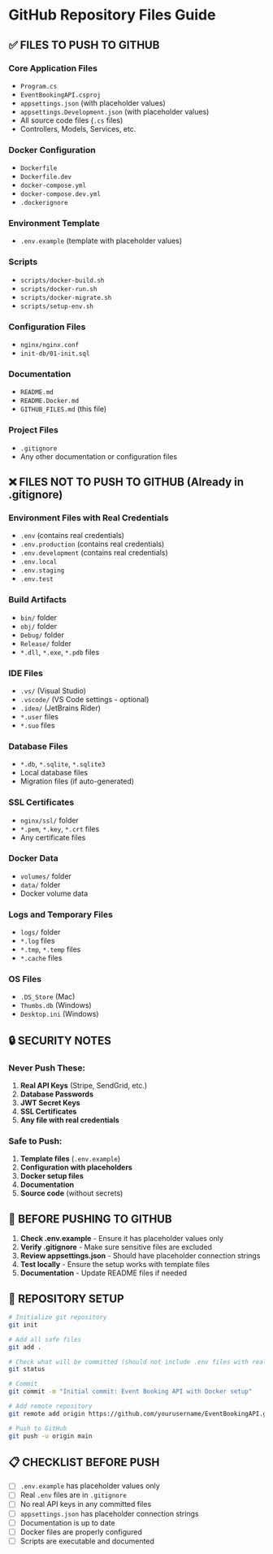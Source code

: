 # GitHub Repository Files Guide

## ✅ FILES TO PUSH TO GITHUB

### Core Application Files
- `Program.cs`
- `EventBookingAPI.csproj`
- `appsettings.json` (with placeholder values)
- `appsettings.Development.json` (with placeholder values)
- All source code files (`.cs` files)
- Controllers, Models, Services, etc.

### Docker Configuration
- `Dockerfile`
- `Dockerfile.dev`
- `docker-compose.yml`
- `docker-compose.dev.yml`
- `.dockerignore`

### Environment Template
- `.env.example` (template with placeholder values)

### Scripts
- `scripts/docker-build.sh`
- `scripts/docker-run.sh`
- `scripts/docker-migrate.sh`
- `scripts/setup-env.sh`

### Configuration Files
- `nginx/nginx.conf`
- `init-db/01-init.sql`

### Documentation
- `README.md`
- `README.Docker.md`
- `GITHUB_FILES.md` (this file)

### Project Files
- `.gitignore`
- Any other documentation or configuration files

## ❌ FILES NOT TO PUSH TO GITHUB (Already in .gitignore)

### Environment Files with Real Credentials
- `.env` (contains real credentials)
- `.env.production` (contains real credentials)
- `.env.development` (contains real credentials)
- `.env.local`
- `.env.staging`
- `.env.test`

### Build Artifacts
- `bin/` folder
- `obj/` folder
- `Debug/` folder
- `Release/` folder
- `*.dll`, `*.exe`, `*.pdb` files

### IDE Files
- `.vs/` (Visual Studio)
- `.vscode/` (VS Code settings - optional)
- `.idea/` (JetBrains Rider)
- `*.user` files
- `*.suo` files

### Database Files
- `*.db`, `*.sqlite`, `*.sqlite3`
- Local database files
- Migration files (if auto-generated)

### SSL Certificates
- `nginx/ssl/` folder
- `*.pem`, `*.key`, `*.crt` files
- Any certificate files

### Docker Data
- `volumes/` folder
- `data/` folder
- Docker volume data

### Logs and Temporary Files
- `logs/` folder
- `*.log` files
- `*.tmp`, `*.temp` files
- `*.cache` files

### OS Files
- `.DS_Store` (Mac)
- `Thumbs.db` (Windows)
- `Desktop.ini` (Windows)

## 🔒 SECURITY NOTES

### Never Push These:
1. **Real API Keys** (Stripe, SendGrid, etc.)
2. **Database Passwords**
3. **JWT Secret Keys**
4. **SSL Certificates**
5. **Any file with real credentials**

### Safe to Push:
1. **Template files** (`.env.example`)
2. **Configuration with placeholders**
3. **Docker setup files**
4. **Documentation**
5. **Source code** (without secrets)

## 📝 BEFORE PUSHING TO GITHUB

1. **Check .env.example** - Ensure it has placeholder values only
2. **Verify .gitignore** - Make sure sensitive files are excluded
3. **Review appsettings.json** - Should have placeholder connection strings
4. **Test locally** - Ensure the setup works with template files
5. **Documentation** - Update README files if needed

## 🚀 REPOSITORY SETUP

```bash
# Initialize git repository
git init

# Add all safe files
git add .

# Check what will be committed (should not include .env files with real data)
git status

# Commit
git commit -m "Initial commit: Event Booking API with Docker setup"

# Add remote repository
git remote add origin https://github.com/yourusername/EventBookingAPI.git

# Push to GitHub
git push -u origin main
```

## 📋 CHECKLIST BEFORE PUSH

- [ ] `.env.example` has placeholder values only
- [ ] Real `.env` files are in `.gitignore`
- [ ] No real API keys in any committed files
- [ ] `appsettings.json` has placeholder connection strings
- [ ] Documentation is up to date
- [ ] Docker files are properly configured
- [ ] Scripts are executable and documented